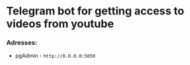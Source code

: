 # Telegram bot for getting access to videos from youtube

### Adresses:
- pgAdmin - `http://0.0.0.0:5050`
